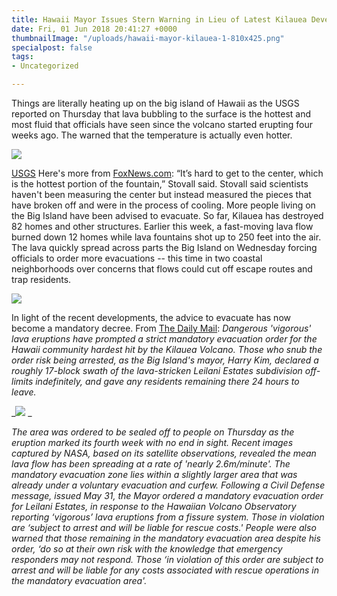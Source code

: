 ```yaml
---
title: Hawaii Mayor Issues Stern Warning in Lieu of Latest Kilauea Developments
date: Fri, 01 Jun 2018 20:41:27 +0000
thumbnailImage: "/uploads/hawaii-mayor-kilauea-1-810x425.png"
specialpost: false
tags:
- Uncategorized

---
```

Things are literally heating up on the big island of Hawaii as the USGS reported on Thursday that lava bubbling to the surface is the hottest and most fluid that officials have seen since the volcano started erupting four weeks ago. The warned that the temperature is actually even hotter. 

![](http://newsattorneys.staging.wpengine.com/wp-content/uploads/2018/06/kilauea-eruption-usgs-dailymail.jpg) 

[USGS](https://volcanoes.usgs.gov/volcanoes/kilauea/multimedia_chronology.html) Here's more from [FoxNews.com](http://www.foxnews.com/science/2018/05/31/lava-from-kilauea-hotter-than-ever-after-eruption-scientists-warn.html): “It’s hard to get to the center, which is the hottest portion of the fountain,” Stovall said. Stovall said scientists haven't been measuring the center but instead measured the pieces that have broken off and were in the process of cooling. More people living on the Big Island have been advised to evacuate. So far, Kilauea has destroyed 82 homes and other structures. Earlier this week, a fast-moving lava flow burned down 12 homes while lava fountains shot up to 250 feet into the air. The lava quickly spread across parts the Big Island on Wednesday forcing officials to order more evacuations -- this time in two coastal neighborhoods over concerns that flows could cut off escape routes and trap residents.

 ![](http://newsattorneys.staging.wpengine.com/wp-content/uploads/2018/06/kilauea-fissure18-usgs.jpg) 

In light of the recent developments, the advice to evacuate has now become a mandatory decree. From [The Daily Mail](http://www.dailymail.co.uk/news/article-5794795/Residents-ordered-evacuate-risk-ARREST-lava-continues-blast-Kilauea-volcano.html): _Dangerous 'vigorous' lava eruptions have prompted a strict mandatory evacuation order for the Hawaii community hardest hit by the Kilauea Volcano. Those who snub the order risk being arrested, as the Big Island's mayor, Harry Kim, declared a roughly 17-block swath of the lava-stricken Leilani Estates subdivision off-limits indefinitely, and gave any residents remaining there 24 hours to leave._ 

_![](http://newsattorneys.staging.wpengine.com/wp-content/uploads/2018/06/kilauea-fissure8-usgs2.jpeg) _

_The area was ordered to be sealed off to people on Thursday as the eruption marked its fourth week with no end in sight. Recent images captured by NASA, based on its satellite observations, revealed the mean lava flow has been spreading at a rate of 'nearly 2.6m/minute'. The mandatory evacuation zone lies within a slightly larger area that was already under a voluntary evacuation and curfew. Following a Civil Defense message, issued May 31, the Mayor ordered a mandatory evacuation order for Leilani Estates, in response to the Hawaiian Volcano Observatory reporting ‘vigorous’ lava eruptions from a fissure system. Those in violation are ‘subject to arrest and will be liable for rescue costs.' People were also warned that those remaining in the mandatory evacuation area despite his order, ‘do so at their own risk with the knowledge that emergency responders may not respond. Those ‘in violation of this order are subject to arrest and will be liable for any costs associated with rescue operations in the mandatory evacuation area'._